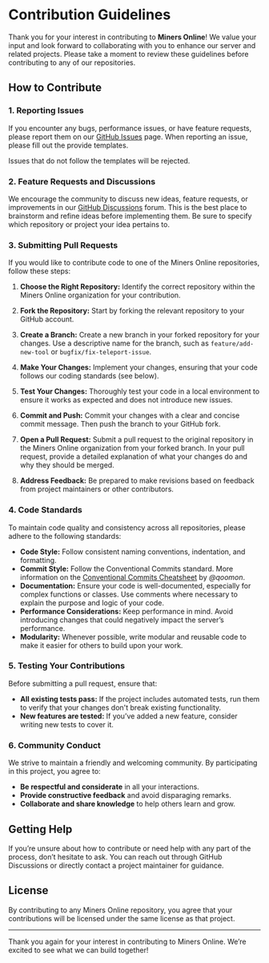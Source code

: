 # Contribution Guidelines

Thank you for your interest in contributing to **Miners Online**! We value your input and look forward to collaborating with you to enhance our server and related projects. Please take a moment to review these guidelines before contributing to any of our repositories.

## How to Contribute

### 1. Reporting Issues

If you encounter any bugs, performance issues, or have feature requests, please report them on our [GitHub Issues](https://github.com/miners-online/.github/issues) page. When reporting an issue, please fill out the provide templates.

Issues that do not follow the templates will be rejected.

### 2. Feature Requests and Discussions

We encourage the community to discuss new ideas, feature requests, or improvements in our [GitHub Discussions](https://github.com/orgs/miners-online/discussions) forum. This is the best place to brainstorm and refine ideas before implementing them. Be sure to specify which repository or project your idea pertains to.

### 3. Submitting Pull Requests

If you would like to contribute code to one of the Miners Online repositories, follow these steps:

1. **Choose the Right Repository:** Identify the correct repository within the Miners Online organization for your contribution.

2. **Fork the Repository:** Start by forking the relevant repository to your GitHub account.

3. **Create a Branch:** Create a new branch in your forked repository for your changes. Use a descriptive name for the branch, such as `feature/add-new-tool` or `bugfix/fix-teleport-issue`.

4. **Make Your Changes:** Implement your changes, ensuring that your code follows our coding standards (see below).

5. **Test Your Changes:** Thoroughly test your code in a local environment to ensure it works as expected and does not introduce new issues.

6. **Commit and Push:** Commit your changes with a clear and concise commit message. Then push the branch to your GitHub fork.

7. **Open a Pull Request:** Submit a pull request to the original repository in the Miners Online organization from your forked branch. In your pull request, provide a detailed explanation of what your changes do and why they should be merged.

8. **Address Feedback:** Be prepared to make revisions based on feedback from project maintainers or other contributors.

### 4. Code Standards

To maintain code quality and consistency across all repositories, please adhere to the following standards:

- **Code Style:** Follow consistent naming conventions, indentation, and formatting.
- **Commit Style:** Follow the Conventional Commits standard. More information on the [Conventional Commits Cheatsheet](https://gist.github.com/qoomon/5dfcdf8eec66a051ecd85625518cfd13) by *@qoomon*.
- **Documentation:** Ensure your code is well-documented, especially for complex functions or classes. Use comments where necessary to explain the purpose and logic of your code.
- **Performance Considerations:** Keep performance in mind. Avoid introducing changes that could negatively impact the server’s performance.
- **Modularity:** Whenever possible, write modular and reusable code to make it easier for others to build upon your work.

### 5. Testing Your Contributions

Before submitting a pull request, ensure that:

- **All existing tests pass:** If the project includes automated tests, run them to verify that your changes don't break existing functionality.
- **New features are tested:** If you’ve added a new feature, consider writing new tests to cover it.

### 6. Community Conduct

We strive to maintain a friendly and welcoming community. By participating in this project, you agree to:

- **Be respectful and considerate** in all your interactions.
- **Provide constructive feedback** and avoid disparaging remarks.
- **Collaborate and share knowledge** to help others learn and grow.

## Getting Help

If you’re unsure about how to contribute or need help with any part of the process, don’t hesitate to ask. You can reach out through GitHub Discussions or directly contact a project maintainer for guidance.

## License

By contributing to any Miners Online repository, you agree that your contributions will be licensed under the same license as that project.

---

Thank you again for your interest in contributing to Miners Online. We’re excited to see what we can build together!